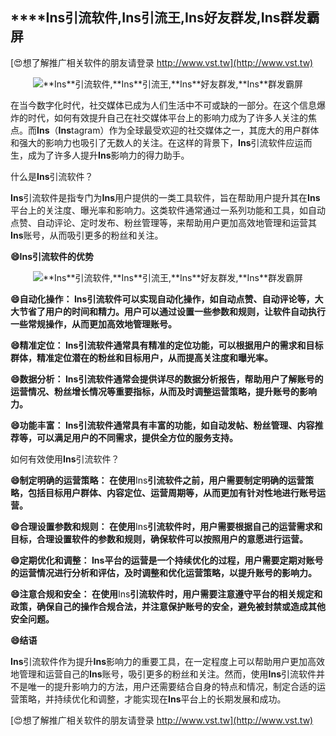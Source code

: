 ## ****Ins**引流软件,**Ins**引流王,**Ins**好友群发,**Ins**群发霸屏**

[😍想了解推广相关软件的朋友请登录 http://www.vst.tw](http://www.vst.tw)

 <center><img src="https://vst.tw/MP4/tuiguang/png/0.png" alt="**Ins**引流软件,**Ins**引流王,**Ins**好友群发,**Ins**群发霸屏"></center>

在当今数字化时代，社交媒体已成为人们生活中不可或缺的一部分。在这个信息爆炸的时代，如何有效提升自己在社交媒体平台上的影响力成为了许多人关注的焦点。而**Ins**（**Ins**tagram）作为全球最受欢迎的社交媒体之一，其庞大的用户群体和强大的影响力也吸引了无数人的关注。在这样的背景下，**Ins**引流软件应运而生，成为了许多人提升**Ins**影响力的得力助手。

什么是**Ins**引流软件？

**Ins**引流软件是指专门为**Ins**用户提供的一类工具软件，旨在帮助用户提升其在**Ins**平台上的关注度、曝光率和影响力。这类软件通常通过一系列功能和工具，如自动点赞、自动评论、定时发布、粉丝管理等，来帮助用户更加高效地管理和运营其**Ins**账号，从而吸引更多的粉丝和关注。

**😄**Ins**引流软件的优势**

 <center><img src="https://vst.tw/MP4/tuiguang/png/5.png" alt="**Ins**引流软件,**Ins**引流王,**Ins**好友群发,**Ins**群发霸屏"></center>

**😄自动化操作： **Ins**引流软件可以实现自动化操作，如自动点赞、自动评论等，大大节省了用户的时间和精力。用户可以通过设置一些参数和规则，让软件自动执行一些常规操作，从而更加高效地管理账号。**

**😄精准定位： **Ins**引流软件通常具有精准的定位功能，可以根据用户的需求和目标群体，精准定位潜在的粉丝和目标用户，从而提高关注度和曝光率。**

**😄数据分析： **Ins**引流软件通常会提供详尽的数据分析报告，帮助用户了解账号的运营情况、粉丝增长情况等重要指标，从而及时调整运营策略，提升账号的影响力。**

**😄功能丰富： **Ins**引流软件通常具有丰富的功能，如自动发帖、粉丝管理、内容推荐等，可以满足用户的不同需求，提供全方位的服务支持。**

如何有效使用**Ins**引流软件？

**😄制定明确的运营策略： 在使用**Ins**引流软件之前，用户需要制定明确的运营策略，包括目标用户群体、内容定位、运营周期等，从而更加有针对性地进行账号运营。**

**😄合理设置参数和规则： 在使用**Ins**引流软件时，用户需要根据自己的运营需求和目标，合理设置软件的参数和规则，确保软件可以按照用户的意愿进行运营。**

**😄定期优化和调整： **Ins**平台的运营是一个持续优化的过程，用户需要定期对账号的运营情况进行分析和评估，及时调整和优化运营策略，以提升账号的影响力。**

**😄注意合规和安全： 在使用**Ins**引流软件时，用户需要注意遵守平台的相关规定和政策，确保自己的操作合规合法，并注意保护账号的安全，避免被封禁或造成其他安全问题。**

**😄结语**

**Ins**引流软件作为提升**Ins**影响力的重要工具，在一定程度上可以帮助用户更加高效地管理和运营自己的**Ins**账号，吸引更多的粉丝和关注。然而，使用**Ins**引流软件并不是唯一的提升影响力的方法，用户还需要结合自身的特点和情况，制定合适的运营策略，并持续优化和调整，才能实现在**Ins**平台上的长期发展和成功。

[😍想了解推广相关软件的朋友请登录 http://www.vst.tw](http://www.vst.tw)



